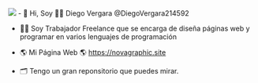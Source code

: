 <img src="https://hyperiony.com/wp-content/uploads/2023/05/Mi-Clinica-fotor-bg-remover-20230511151850.png">
- 👋 Hi, Soy 🧑‍💻 Diego Vergara  @DiegoVergara214592

- 🧑‍💻 Soy Trabajador Freelance que se encarga de diseña páginas web y programar en varios lenguajes de programación

- 🌎 Mi Página Web 🌎 https://novagraphic.site
- 🗂 Tengo un gran reponsitorio que puedes mirar.

<!---
DiegoVergara214592/DiegoVergara214592 is a ✨ special ✨ repository because its `README.md` (this file) appears on your GitHub profile.
You can click the Preview link to take a look at your changes.
--->

